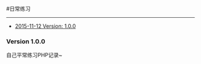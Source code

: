 #日常练习

-----------------------

* [2015-11-12 Version: 1.0.0](#20151112)

<h3 id="20151112">Version 1.0.0</h3>
自己平常练习PHP记录~
